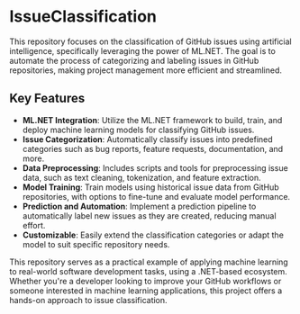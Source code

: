 # IssueClassification

This repository focuses on the classification of GitHub issues using artificial intelligence, specifically leveraging the power of ML.NET. The goal is to automate the process of categorizing and labeling issues in GitHub repositories, making project management more efficient and streamlined.

## Key Features
- **ML.NET Integration**: Utilize the ML.NET framework to build, train, and deploy machine learning models for classifying GitHub issues.
- **Issue Categorization**: Automatically classify issues into predefined categories such as bug reports, feature requests, documentation, and more.
- **Data Preprocessing**: Includes scripts and tools for preprocessing issue data, such as text cleaning, tokenization, and feature extraction.
- **Model Training**: Train models using historical issue data from GitHub repositories, with options to fine-tune and evaluate model performance.
- **Prediction and Automation**: Implement a prediction pipeline to automatically label new issues as they are created, reducing manual effort.
- **Customizable**: Easily extend the classification categories or adapt the model to suit specific repository needs.

This repository serves as a practical example of applying machine learning to real-world software development tasks, using a .NET-based ecosystem. Whether you're a developer looking to improve your GitHub workflows or someone interested in machine learning applications, this project offers a hands-on approach to issue classification.
